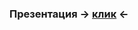 ### Презентация **-> [клик](https://docs.google.com/presentation/d/1GwPi0kAuWC_dGirD84sk6cn0uVzi1h3qi_x03vYpjZo/edit?usp=sharing) <-**
